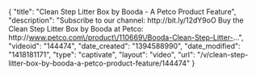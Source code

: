 {
    "title": "Clean Step Litter Box by Booda - A Petco Product Feature",
    "description": "Subscribe to our channel: http:\/\/bit.ly\/12dY9oO Buy the Clean Step Litter Box by Booda at Petco: http:\/\/www.petco.com\/product\/110669\/Booda-Clean-Step-Litter-...",
    "videoid": "144474",
    "date_created": "1394588990",
    "date_modified": "1418181171",
    "type": "captivate",
    "layout": "video",
    "url": "\/v\/clean-step-litter-box-by-booda-a-petco-product-feature\/144474"
}
